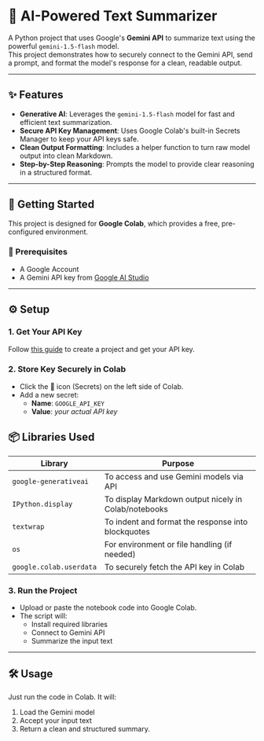 # 📝 AI-Powered Text Summarizer

A Python project that uses Google's **Gemini API** to summarize text using the powerful `gemini-1.5-flash` model.  
This project demonstrates how to securely connect to the Gemini API, send a prompt, and format the model's response for a clean, readable output.

---

## ✨ Features

- **Generative AI**: Leverages the `gemini-1.5-flash` model for fast and efficient text summarization.  
- **Secure API Key Management**: Uses Google Colab's built-in Secrets Manager to keep your API keys safe.  
- **Clean Output Formatting**: Includes a helper function to turn raw model output into clean Markdown.  
- **Step-by-Step Reasoning**: Prompts the model to provide clear reasoning in a structured format.  

---

## 🚀 Getting Started

This project is designed for **Google Colab**, which provides a free, pre-configured environment.

### 🔧 Prerequisites

- A Google Account  
- A Gemini API key from [Google AI Studio](https://makersuite.google.com/app)

---

## ⚙️ Setup

### 1. Get Your API Key
Follow [this guide](https://ai.google.dev/gemini-api/docs/get-api-key) to create a project and get your API key.

### 2. Store Key Securely in Colab
- Click the 🔑 icon (Secrets) on the left side of Colab.
- Add a new secret:
  - **Name**: `GOOGLE_API_KEY`
  - **Value**: *your actual API key*

## 📦 Libraries Used

| Library              | Purpose                                               |
|----------------------|-------------------------------------------------------|
| `google-generativeai` | To access and use Gemini models via API              |
| `IPython.display`     | To display Markdown output nicely in Colab/notebooks |
| `textwrap`            | To indent and format the response into blockquotes   |
| `os`                  | For environment or file handling (if needed)         |
| `google.colab.userdata` | To securely fetch the API key in Colab             |

### 3. Run the Project
- Upload or paste the notebook code into Google Colab.
- The script will:
  - Install required libraries
  - Connect to Gemini API
  - Summarize the input text

---

## 🛠️ Usage

Just run the code in Colab. It will:

1. Load the Gemini model
2. Accept your input text
3. Return a clean and structured summary.


